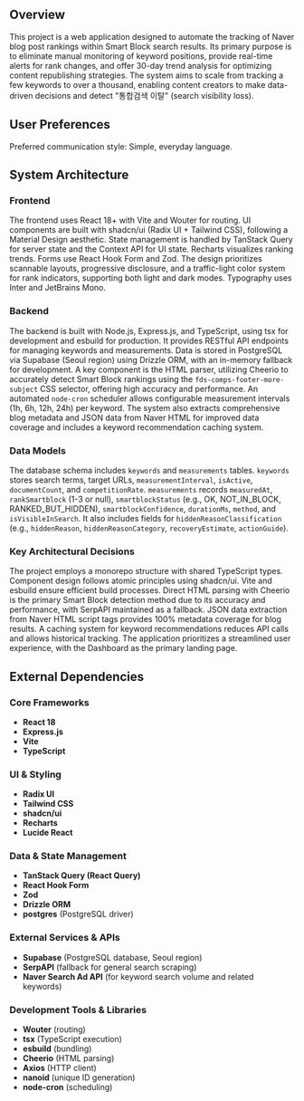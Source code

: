 ## Overview

This project is a web application designed to automate the tracking of Naver blog post rankings within Smart Block search results. Its primary purpose is to eliminate manual monitoring of keyword positions, provide real-time alerts for rank changes, and offer 30-day trend analysis for optimizing content republishing strategies. The system aims to scale from tracking a few keywords to over a thousand, enabling content creators to make data-driven decisions and detect "통합검색 이탈" (search visibility loss).

## User Preferences

Preferred communication style: Simple, everyday language.

## System Architecture

### Frontend

The frontend uses React 18+ with Vite and Wouter for routing. UI components are built with shadcn/ui (Radix UI + Tailwind CSS), following a Material Design aesthetic. State management is handled by TanStack Query for server state and the Context API for UI state. Recharts visualizes ranking trends. Forms use React Hook Form and Zod. The design prioritizes scannable layouts, progressive disclosure, and a traffic-light color system for rank indicators, supporting both light and dark modes. Typography uses Inter and JetBrains Mono.

### Backend

The backend is built with Node.js, Express.js, and TypeScript, using tsx for development and esbuild for production. It provides RESTful API endpoints for managing keywords and measurements. Data is stored in PostgreSQL via Supabase (Seoul region) using Drizzle ORM, with an in-memory fallback for development. A key component is the HTML parser, utilizing Cheerio to accurately detect Smart Block rankings using the `fds-comps-footer-more-subject` CSS selector, offering high accuracy and performance. An automated `node-cron` scheduler allows configurable measurement intervals (1h, 6h, 12h, 24h) per keyword. The system also extracts comprehensive blog metadata and JSON data from Naver HTML for improved data coverage and includes a keyword recommendation caching system.

### Data Models

The database schema includes `keywords` and `measurements` tables. `keywords` stores search terms, target URLs, `measurementInterval`, `isActive`, `documentCount`, and `competitionRate`. `measurements` records `measuredAt`, `rankSmartblock` (1-3 or null), `smartblockStatus` (e.g., OK, NOT_IN_BLOCK, RANKED_BUT_HIDDEN), `smartblockConfidence`, `durationMs`, `method`, and `isVisibleInSearch`. It also includes fields for `hiddenReasonClassification` (e.g., `hiddenReason`, `hiddenReasonCategory`, `recoveryEstimate`, `actionGuide`).

### Key Architectural Decisions

The project employs a monorepo structure with shared TypeScript types. Component design follows atomic principles using shadcn/ui. Vite and esbuild ensure efficient build processes. Direct HTML parsing with Cheerio is the primary Smart Block detection method due to its accuracy and performance, with SerpAPI maintained as a fallback. JSON data extraction from Naver HTML script tags provides 100% metadata coverage for blog results. A caching system for keyword recommendations reduces API calls and allows historical tracking. The application prioritizes a streamlined user experience, with the Dashboard as the primary landing page.

## External Dependencies

### Core Frameworks
- **React 18**
- **Express.js**
- **Vite**
- **TypeScript**

### UI & Styling
- **Radix UI**
- **Tailwind CSS**
- **shadcn/ui**
- **Recharts**
- **Lucide React**

### Data & State Management
- **TanStack Query (React Query)**
- **React Hook Form**
- **Zod**
- **Drizzle ORM**
- **postgres** (PostgreSQL driver)

### External Services & APIs
- **Supabase** (PostgreSQL database, Seoul region)
- **SerpAPI** (fallback for general search scraping)
- **Naver Search Ad API** (for keyword search volume and related keywords)

### Development Tools & Libraries
- **Wouter** (routing)
- **tsx** (TypeScript execution)
- **esbuild** (bundling)
- **Cheerio** (HTML parsing)
- **Axios** (HTTP client)
- **nanoid** (unique ID generation)
- **node-cron** (scheduling)